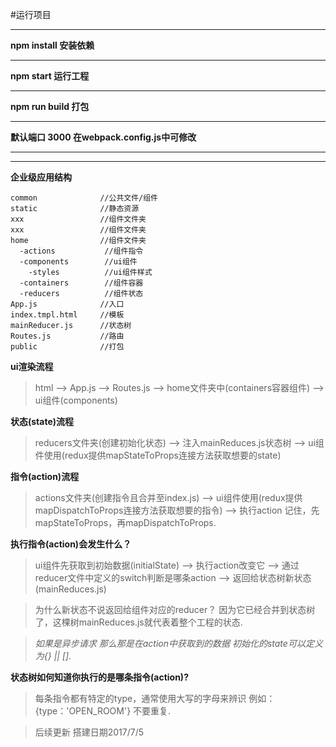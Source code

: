 #运行项目
- - -
 **npm install     安装依赖**
  - - -
 **npm start       运行工程**
- - -
 **npm run build   打包**
- - -
 **默认端口 3000 在webpack.config.js中可修改**
- - -

- - -
 **企业级应用结构**  
 
    common              //公共文件/组件  
    static              //静态资源 
    xxx                 //组件文件夹 
    xxx                 //组件文件夹 
    home                //组件文件夹 
      -actions           //组件指令
      -components        //ui组件
        -styles          //ui组件样式
      -containers        //组件容器
      -reducers          //组件状态
    App.js              //入口
    index.tmpl.html     //模板
    mainReducer.js      //状态树
    Routes.js           //路由
    public              //打包



**ui渲染流程**
> html --> App.js --> Routes.js --> home文件夹中(containers容器组件) --> ui组件(components)


**状态(state)流程**
> reducers文件夹(创建初始化状态) --> 注入mainReduces.js状态树 --> ui组件使用(redux提供mapStateToProps连接方法获取想要的state) 


**指令(action)流程**
> actions文件夹(创建指令且合并至index.js) --> ui组件使用(redux提供mapDispatchToProps连接方法获取想要的指令) 
--> 执行action
记住，先mapStateToProps，再mapDispatchToProps.

**执行指令(action)会发生什么？**
> ui组件先获取到初始数据(initialState) --> 执行action改变它 --> 通过reducer文件中定义的switch判断是哪条action 
--> 返回给状态树新状态(mainReduces.js) 

>为什么新状态不说返回给组件对应的reducer？ 因为它已经合并到状态树了，这棵树mainReduces.js就代表着整个工程的状态.

>*如果是异步请求 那么那是在action中获取到的数据 初始化的state可以定义为{} || [].*

**状态树如何知道你执行的是哪条指令(action)?**
> 每条指令都有特定的type，通常使用大写的字母来辨识 例如：{type：'OPEN_ROOM'} 不要重复.


> 后续更新 搭建日期2017/7/5



